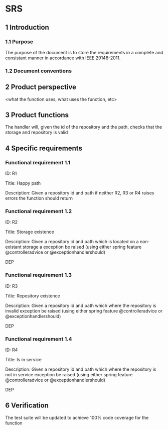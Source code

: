 # SRS

## 1 Introduction

<some overview>

### 1.1 Purpose

The purpose of the document is to store the requirements in a complete and consistant manner in accordance with IEEE 29148-2011.

### 1.2 Document conventions

<if any>

## 2 Product perspective

<what the function uses, what uses the function, etc>

## 3 Product functions

The handler will, given the id of the repository and the path, checks that the storage and repository is valid

## 4 Specific requirements

### Functional requirement 1.1
ID: R1

Title: Happy path

Description: Given a repository id and path if neither R2, R3 or R4 raises errors the function should return


### Functional requirement 1.2
ID: R2

Title: Storage existence

Description: Given a repository id and path which is located on a non-existant storage a exception be raised (using either spring feature @controlleradvice or @exceptionhandlershould)

DEP

### Functional requirement 1.3
ID: R3

Title: Repository existence

Description: Given a repository id and path which where the repository is invalid exception be raised (using either spring feature @controlleradvice or @exceptionhandlershould)

DEP

### Functional requirement 1.4
ID: R4

Title: Is in service

Description: Given a repository id and path which where the repository is not in service exception be raised (using either spring feature @controlleradvice or @exceptionhandlershould)

DEP

## 6 Verification

The test suite will be updated to achieve 100% code coverage for the function